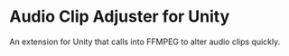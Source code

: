 # Audio Clip Adjuster for Unity
An extension for Unity that calls into FFMPEG to alter audio clips quickly.
